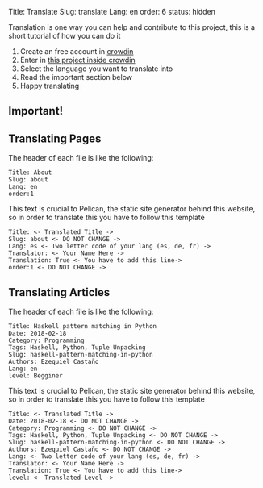 Title: Translate
Slug: translate
Lang: en
order: 6
status: hidden

Translation is one way you can help and contribute to this project, this is a short tutorial of how you can do it

1. Create an free account in [crowdin](https://crowdin.com)
1. Enter in [this project inside crowdin](https://crwd.in/elc-web)
1. Select the language you want to translate into
1. Read the important section below
1. Happy translating

## Important!

## Translating Pages

The header of each file is like the following:

    Title: About
    Slug: about
    Lang: en
    order:1

This text is crucial to Pelican, the static site generator behind this website, so in order to translate this you have to follow this template

    Title: <- Translated Title ->
    Slug: about <- DO NOT CHANGE ->
    Lang: es <- Two letter code of your lang (es, de, fr) ->
    Translator: <- Your Name Here ->
    Translation: True <- You have to add this line->
    order:1 <- DO NOT CHANGE ->

## Translating Articles

The header of each file is like the following:

    Title: Haskell pattern matching in Python
    Date: 2018-02-18
    Category: Programming
    Tags: Haskell, Python, Tuple Unpacking
    Slug: haskell-pattern-matching-in-python
    Authors: Ezequiel Castaño
    Lang: en
    level: Begginer

This text is crucial to Pelican, the static site generator behind this website, so in order to translate this you have to follow this template

    Title: <- Translated Title ->
    Date: 2018-02-18 <- DO NOT CHANGE ->
    Category: Programming <- DO NOT CHANGE ->
    Tags: Haskell, Python, Tuple Unpacking <- DO NOT CHANGE ->
    Slug: haskell-pattern-matching-in-python <- DO NOT CHANGE ->
    Authors: Ezequiel Castaño <- DO NOT CHANGE ->
    Lang: <- Two letter code of your lang (es, de, fr) ->
    Translator: <- Your Name Here ->
    Translation: True <- You have to add this line->
    level: <- Translated Level ->
